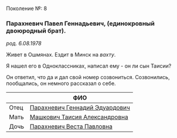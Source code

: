 Поколение №: 8

### Парахневич Павел Геннадьевич, (единокровный двоюродный брат).

_род. 6.08.1978_

Живет в Ошмянах. Ездит в Минск на _вахту_.

Я нашел его в Одноклассниках, написал ему - он ли сын Таисии?

Он ответил, что да и дал свой номер созвониться.
Созвонились, пообщались, он немного рассказал о себе.

|       | ФИО                                                                           |
|-------|-------------------------------------------------------------------------------|
| Отец  | [Парахневич Геннадий Эдуардович](/ancestors/7-Парахневич-Геннадий-Эдуардович) |
| Мать  | [Машкович Таисия Александровна](/ancestors/7-Машкович-Таисия-Александровна)   |
| Дочь  | [Парахневич Веста Павловна](/ancestors/9-Парахневич-Веста-Павловна)           |
        
